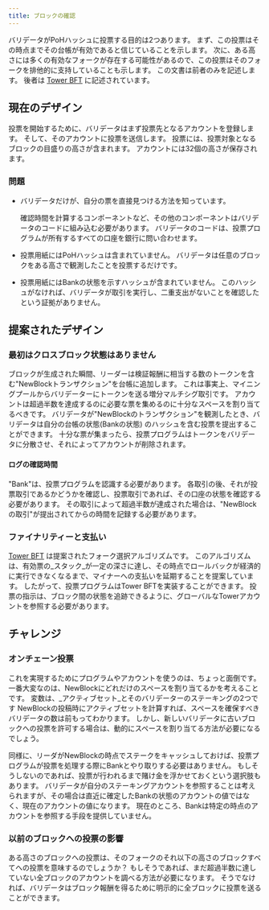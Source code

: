 ```yaml
---
title: ブロックの確認
---
```


バリデータがPoHハッシュに投票する目的は2つあります。 まず、この投票はその時点までその台帳が有効であると信じていることを示します。 次に、ある高さには多くの有効なフォークが存在する可能性があるので、この投票はそのフォークを排他的に支持していることも示します。 この文書は前者のみを記述します。 後者は [Tower BFT](../implemented-proposals/tower-bft.md) に記述されています。

## 現在のデザイン

投票を開始するために、バリデータはまず投票先となるアカウントを登録します。 そして、そのアカウントに投票を送信します。 投票には、投票対象となるブロックの目盛りの高さが含まれます。 アカウントには32個の高さが保存されます。

### 問題

- バリデータだけが、自分の票を直接見つける方法を知っています。

  確認時間を計算するコンポーネントなど、その他のコンポーネントはバリデータのコードに組み込む必要があります。 バリデータのコードは、投票プログラムが所有するすべての口座を銀行に問い合わせます。

- 投票用紙にはPoHハッシュは含まれていません。 バリデータは任意のブロックをある高さで観測したことを投票するだけです。

- 投票用紙にはBankの状態を示すハッシュが含まれていません。 このハッシュがなければ、バリデータが取引を実行し、二重支出がないことを確認したという証拠がありません。

## 提案されたデザイン

### 最初はクロスブロック状態はありません

ブロックが生成された瞬間、リーダーは検証報酬に相当する数のトークンを含む"NewBlockトランザクション"を台帳に追加します。 これは事実上、マイニングプールからバリデーターにトークンを送る増分マルチシグ取引です。 アカウントは超過半数を達成するのに必要な票を集めるのに十分なスペースを割り当てるべきです。 バリデータが"NewBlockのトランザクション"を観測したとき、バリデータは自分の台帳の状態(Bankの状態) のハッシュを含む投票を提出することができます。 十分な票が集まったら、投票プログラムはトークンをバリデータに分散させ、それによってアカウントが削除されます。

#### ログの確認時間

"Bank"は、投票プログラムを認識する必要があります。 各取引の後、それが投票取引であるかどうかを確認し、投票取引であれば、その口座の状態を確認する必要があります。 その取引によって超過半数が達成された場合は、"NewBlockの取引"が提出されてからの時間を記録する必要があります。

### ファイナリティーと支払い

[Tower BFT](../implemented-proposals/tower-bft.md) は提案されたフォーク選択アルゴリズムです。 このアルゴリズムは、有効票の_スタック_が一定の深さに達し、その時点でロールバックが経済的に実行できなくなるまで、マイナーへの支払いを延期することを提案しています。 したがって、投票プログラムはTower BFTを実装することができます。 投票の指示は、ブロック間の状態を追跡できるように、グローバルなTowerアカウントを参照する必要があります。

## チャレンジ

### オンチェーン投票

これを実現するためにプログラムやアカウントを使うのは、ちょっと面倒です。 一番大変なのは、NewBlockにどれだけのスペースを割り当てるかを考えることです。 変数は、_アクティブセット_とそのバリデーターのステーキングの2つです NewBlockの投稿時にアクティブセットを計算すれば、スペースを確保すべきバリデータの数は前もってわかります。 しかし、新しいバリデータに古いブロックへの投票を許可する場合は、動的にスペースを割り当てる方法が必要になるでしょう。

同様に、リーダがNewBlockの時点でステークをキャッシュしておけば、投票プログラムが投票を処理する際にBankとやり取りする必要はありません。 もしそうしないのであれば、投票が行われるまで賭け金を浮かせておくという選択肢もあります。 バリデータが自分のステーキングアカウントを参照することは考えられますが、その場合は直近に確定したBankの状態のアカウントの値ではなく、現在のアカウントの値になります。 現在のところ、Bankは特定の時点のアカウントを参照する手段を提供していません。

### 以前のブロックへの投票の影響

ある高さのブロックへの投票は、そのフォークのそれ以下の高さのブロックすべてへの投票を意味するのでしょうか？ もしそうであれば、まだ超過半数に達していない全ブロックのアカウントを調べる方法が必要になります。 そうでなければ、バリデータはブロック報酬を得るために明示的に全ブロックに投票を送ることができます。
